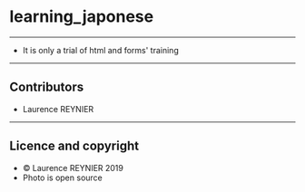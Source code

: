 # learning_japonese
---
* It is only a trial of html and forms' training
---

## Contributors

* Laurence REYNIER
---


## Licence and copyright
* © Laurence REYNIER 2019 
* Photo is open source 
